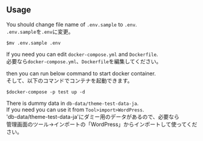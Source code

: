 Usage
---

You should change file name of `.env.sample` to `.env`.  
`.env.sample`を`.env`に変更。
```
$mv .env.sample .env
```

If you need you can edit `docker-compose.yml` and `Dockerfile`.  
必要なら`docker-compose.yml`、`Dockerfile`を編集してください。

then you can run below command to start docker container.  
そして、以下のコマンドでコンテナを起動できます。
```
$docker-compose -p test up -d
```

There is dummy data in `db-data/theme-test-data-ja`.  
If you need you can use it from `Tool>import>WordPress`.  
'db-data/theme-test-data-ja'にダミー用のデータがあるので、必要なら  
管理画面のツール->インポートの「WordPress」からインポートして使ってください。  
